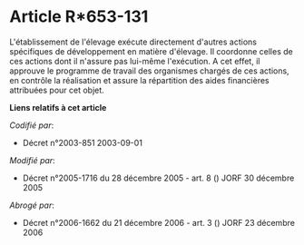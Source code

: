 # Article R*653-131

L'établissement de l'élevage exécute directement d'autres actions spécifiques de développement en matière d'élevage. Il
coordonne celles de ces actions dont il n'assure pas lui-même l'exécution. A cet effet, il approuve le programme de travail
des organismes chargés de ces actions, en contrôle la réalisation et assure la répartition des aides financières attribuées
pour cet objet.

**Liens relatifs à cet article**

_Codifié par_:

  - Décret n°2003-851 2003-09-01

_Modifié par_:

  - Décret n°2005-1716 du 28 décembre 2005 - art. 8 () JORF 30 décembre 2005

_Abrogé par_:

  - Décret n°2006-1662 du 21 décembre 2006 - art. 3 () JORF 23 décembre 2006
